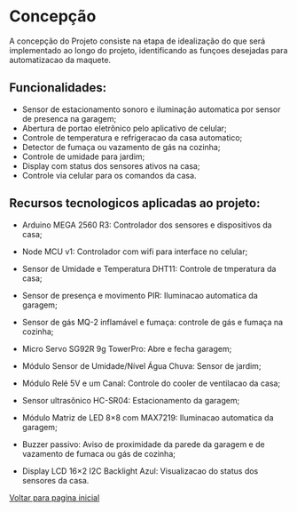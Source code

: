  # Concepção
 
 A concepção do Projeto consiste na etapa de idealização do que será implementado ao longo do projeto, identificando as funçoes desejadas para automatizacao da maquete.
 
 ## Funcionalidades:
 
 - Sensor de estacionamento sonoro e iluminação automatica por sensor de presenca na garagem;
 - Abertura de portao eletrônico pelo aplicativo de celular;
 - Controle de temperatura e refrigeracao da casa automatico;
 - Detector de fumaça ou vazamento de gás na cozinha;
 - Controle de umidade para jardim;
 - Display com status dos sensores ativos na casa;
 - Controle via celular para os comandos da casa.
 
  
  ## Recursos tecnologicos aplicadas ao projeto:

- Arduino MEGA 2560 R3: Controlador dos sensores e dispositivos da casa;

- Node MCU v1: Controlador com wifi para interface no celular;

- Sensor de Umidade e Temperatura DHT11: Controle de tmperatura da casa;

- Sensor de presença e movimento PIR: Iluminacao automatica da garagem;

- Sensor de gás MQ-2 inflamável e fumaça: controle de gás e fumaça na cozinha;

- Micro Servo SG92R 9g TowerPro: Abre e fecha garagem;

- Módulo Sensor de Umidade/Nível Água Chuva: Sensor de jardim;

- Módulo Relé 5V e um Canal: Controle do cooler de ventilacao da casa;

- Sensor ultrasônico HC-SR04: Estacionamento da garagem;

- Módulo Matriz de LED 8×8 com MAX7219: Iluminacao automatica da garagem;

- Buzzer passivo: Aviso de proximidade da parede da garagem e de vazamento de fumaca ou gás de cozinha;

- Display LCD 16×2 I2C Backlight Azul: Visualizacao do status dos sensores da casa.
 
 
 [Voltar para pagina inicial](/README.md)
